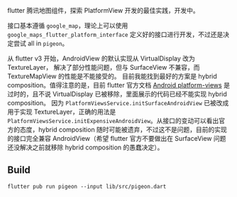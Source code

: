flutter 腾讯地图组件，探索 PlatformView 开发的最佳实践，开发中。

接口基本遵循 `google_map`，理论上可以使用 `google_maps_flutter_platform_interface`
定义好的接口进行开发，不过还是决定尝试 all in `pigeon`。

从 flutter v3 开始，AndroidView 的默认实现从 VirtualDisplay 改为 TextureLayer，
解决了部分性能问题，但与 SurfaceView 不兼容，而 TextureMapView 的性能是不能接受的。
目前我能找到最好的方案是 hybrid composition。值得注意的是，目前 flutter 官方文档
[Android platform-views](https://docs.flutter.dev/development/platform-integration/android/platform-views)
是过时的，且不说 VirtualDisplay 已被移除，里面展示的代码已经不能实现 hybrid composition。
因为 `PlatformViewsService.initSurfaceAndroidView` 已被改成用于实现 TextureLayer，正确的用法是
`PlatformViewsService.initExpensiveAndroidView`。从接口的变动可以看出官方的态度，hybrid composition
随时可能被遗弃，不过这不是问题，目前的实现的接口完全兼容 AndroidView（希望 flutter 官方不要做出在
SurfaceView 问题还没解决之前就移除 hybrid composition 的愚蠢决定）。

## Build

```
flutter pub run pigeon --input lib/src/pigeon.dart
```
